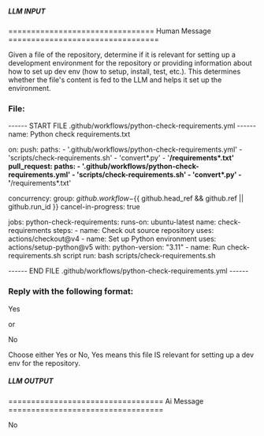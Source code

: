 ##### LLM INPUT #####
================================ Human Message =================================

Given a file of the repository, determine if it is relevant for setting up a development environment for the repository or providing information about how to set up dev env (how to setup, install, test, etc.). This determines whether the file's content is fed to the LLM and helps it set up the environment.

### File:
------ START FILE .github/workflows/python-check-requirements.yml ------
name: Python check requirements.txt

on:
  push:
    paths:
      - '.github/workflows/python-check-requirements.yml'
      - 'scripts/check-requirements.sh'
      - 'convert*.py'
      - '**/requirements*.txt'
  pull_request:
    paths:
      - '.github/workflows/python-check-requirements.yml'
      - 'scripts/check-requirements.sh'
      - 'convert*.py'
      - '**/requirements*.txt'

concurrency:
  group: ${{ github.workflow }}-${{ github.head_ref && github.ref || github.run_id }}
  cancel-in-progress: true

jobs:
  python-check-requirements:
    runs-on: ubuntu-latest
    name: check-requirements
    steps:
      - name: Check out source repository
        uses: actions/checkout@v4
      - name: Set up Python environment
        uses: actions/setup-python@v5
        with:
          python-version: "3.11"
      - name: Run check-requirements.sh script
        run:  bash scripts/check-requirements.sh

------ END FILE .github/workflows/python-check-requirements.yml ------

### Reply with the following format:

<rel>Yes</rel>

or

<rel>No</rel>

Choose either Yes or No, Yes means this file IS relevant for setting up a dev env for the repository.

##### LLM OUTPUT #####
================================== Ai Message ==================================

<rel>No</rel>